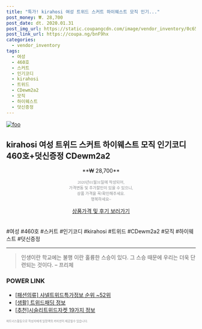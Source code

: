 ```yaml
--- 
title: "특가! kirahosi 여성 트위드 스커트 하이웨스트 모직 인기..." 
post_money: ₩. 28,700 
post_date: dt. 2020.01.31 
post_img_url: https://static.coupangcdn.com/image/vendor_inventory/0c65/e5749777bcc390aab2d3aa10ace5b31a4e36577cfd07a4c4bbc71f0affb9.jpg 
post_link_url: https://coupa.ng/bnF9hx 
categories: 
  - vendor_inventory 
tags: 
  - 여성 
  - 460호 
  - 스커트 
  - 인기코디 
  - kirahosi 
  - 트위드 
  - CDewm2a2 
  - 모직 
  - 하이웨스트 
  - 덧신증정 
--- 
```

[![foo](https://static.coupangcdn.com/image/vendor_inventory/0c65/e5749777bcc390aab2d3aa10ace5b31a4e36577cfd07a4c4bbc71f0affb9.jpg)](https://coupa.ng/bnF9hx) 

## kirahosi 여성 트위드 스커트 하이웨스트 모직 인기코디 460호+덧신증정 CDewm2a2 
<p style="text-align: center;">**₩ 28,700**</p> 
<p style="text-align: center;"><span style="color: #898c8f; font-family: Georgia,Times,serif; font-size: 0.75em;">2020년01월31일에 작성되어, <br>가격변동 및 추가할인이 있을 수 있으니,<br> 상품 가격을 꼭!확인해주세요.<br>행복하세요~</span> 
</p>	 
<div markdown="0" style="text-align: center;"><a href="https://coupa.ng/bnF9hx" class="btn btn--success">상품가격 및 후기 보러가기</a></div> 
<br><br> 
  #여성 #460호 #스커트 #인기코디 #kirahosi #트위드 #CDewm2a2 #모직 #하이웨스트 #덧신증정 
<hr> 

> 인생이란 학교에는 불행 이란 훌륭한 스승이 있다. 그 스승 때문에 우리는 더욱 단련되는 것이다. – 프리체 


### POWER LINK

* <a href="https://blog.naver.com/sakai111/221775514101" target="_blank"> [패션의류] 샤넬트위드특가정보 순위 ~52위</a>
* <a href="https://blog.naver.com/santokki14/221765048236" target="_blank"> [생활] 트위드패딩 정보 </a>
* <a href="https://blog.naver.com/fasyy4321/221786186622" target="_blank">[추천]시슬리트위드자켓 19가지 정보</a>

<span style="color: #898c8f; font-family: Georgia,Times,serif; font-size: 0.55em;">파트너스활동으로 작성자에게 일정액의 커미션이 제공될수 있습니다.</span> 
